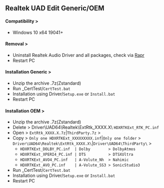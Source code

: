 ## Realtek UAD Edit Generic/OEM
#### Compatibility >
- Windows 10 x64 19041+
#### Removal >
- Uninstall Realtek Audio Driver and all packages, check via [Rapr][DriverStoreExplorer]
- Restart PC
#### Installation Generic >
- Unzip the archive .7z(Zstandard)
- Run _CertTest/`CertTest.bat`
- Installation using Driver/`Setup.exe` or `Install.bat`
- Restart PC
#### Installation OEM >
- Unzip the archive .7z(Zstandard)
- Delete > Driver\UAD64\Realtek\ExtRtk_XXXX.X\ `HDXRTKExt_RTK_PC.inf`
- Open   > `ExtRtk_XXXX.X.7z`|`ThirdParty.7z` >
- Copy   > `Only one HDXRTKExt_XXXXXXXXX.inf`|`Only one folder` > `Driver\UAD64\Realtek\ExtRtk_XXXX.X\`|`Driver\UAD64\ThirdParty\` >
  - `HDXRTKExt_DOLBY_PC.inf  | Dolby        > DolbyAtmos`
  - `HDXRTKExt_XPERI4_PC.inf | DTS          > DTSXUltra`
  - `HDXRTKExt_AVO4_PC.inf   | A-Volute_Nh  > Nahimic`
  - `HDXRTKExt_AVO_PC.inf    | A-Volute_SS3 > SonicStudio3`
- Run _CertTest/`CertTest.bat`
- Installation using Driver/`Setup.exe` or `Install.bat`
- Restart PC

[DriverStoreExplorer]: https://github.com/lostindark/DriverStoreExplorer
